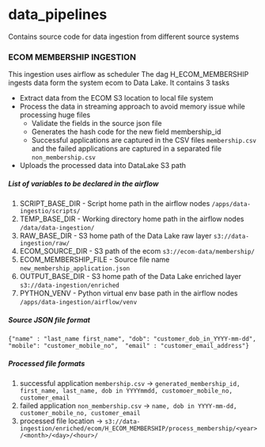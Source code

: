# data_pipelines
Contains source code for data ingestion from different source systems

### ECOM MEMBERSHIP INGESTION 

This ingestion uses airflow as scheduler
The dag H_ECOM_MEMBERSHIP ingests data form the system ecom to Data Lake.
It contains 3 tasks
- Extract data from the ECOM S3 location to local file system
- Process the data in streaming approach to avoid memory issue while processing huge files
  - Validate the fields in the source json file
  - Generates the hash code for the new field membership_id
  - Successful applications are captured in the CSV files `membership.csv` and the failed applications are captured in a separated file `non_membership.csv` 
- Uploads the processed data into DataLake S3 path

##### List of variables to be declared in the airflow
1. SCRIPT_BASE_DIR - Script home path in the airflow nodes `/apps/data-ingestio/scripts/`
2. TEMP_BASE_DIR - Working directory home path in the airflow nodes `/data/data-ingestion/`
3. RAW_BASE_DIR - S3 home path of the Data Lake raw layer `s3://data-ingestion/raw/`
4. ECOM_SOURCE_DIR - S3 path of the ecom `s3://ecom-data/membership/`
5. ECOM_MEMBERSHIP_FILE - Source file name `new_membership_application.json`
6. OUTPUT_BASE_DIR - S3 home path of the Data Lake enriched layer `s3://data-ingestion/enriched`
7. PYTHON_VENV - Python virtual env base path in the airflow nodes `/apps/data-ingestion/airflow/venv`

##### Source JSON file format 
`{"name" : "last_name first_name", "dob": "customer_dob_in_YYYY-mm-dd", "mobile": "customer_mobile_no",  "email" : "customer_email_address"}`

##### Processed file formats
1. successful application `membership.csv` -> 
    `generated_membership_id, first_name, last_name, dob in YYYYmmdd, customoer_mobile_no, customer_email `
2. failed application `non_membership.csv` -> `name, dob in YYYY-mm-dd, customer_mobile_no, customer_email`
3. processed file location -> `s3://data-ingestion/enriched/ecom/H_ECOM_MEMBERSHIP/process_membership/<year>/<month>/<day>/<hour>/`
